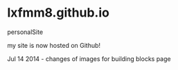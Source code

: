 lxfmm8.github.io
================

personalSite

my site is now hosted on Github!<br/>

Jul 14 2014 - changes of images for building blocks page<br/>
